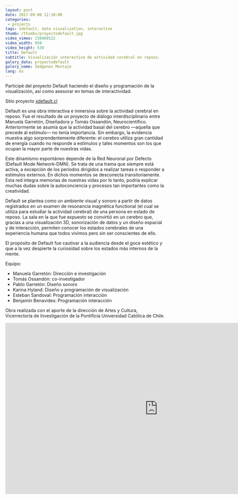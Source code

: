 ```yaml
---
layout: post
date: 2017-09-08 12:10:00
categories:
 - projects
tags: xdefault, data visualization, interactive
thumb: /thumbs/proyectodefault.jpg
video_vimeo: 238460122
video_width: 958
video_height: 539
title: Default
subtitle: Visualización interactiva de actividad cerebral en reposo.
galery_data: proyectodefault
galery_name: Imágenes Montaje
lang: es
---
```

Participé del proyecto Default haciendo el diseño y programación de la visualización, así como asesorar en temas de interactividad.


Sitio proyecto [xdefault.cl](xdefault.cl)


Default es una obra interactiva e inmersiva sobre la actividad cerebral en reposo. Fue el resultado de un proyecto de diálogo interdisciplinario entre Manuela Garretón, Diseñadora y Tomás Ossandón, Neurocientífico. Anteriormente se asumía que la actividad basal del cerebro —aquella que precede al estímulo— no tenía importancia. Sin embargo, la evidencia muestra algo sorprendentemente diferente: el cerebro utiliza gran cantidad de energía cuando no responde a estímulos y tales momentos son los que ocupan la mayor parte de nuestras vidas.

Este dinamismo espontáneo depende de la Red Neuronal por Defecto (Default Mode Network-DMN). Se trata de una trama que siempre está activa, a excepción de los períodos dirigidos a realizar tareas o responder a estímulos externos. En dichos momentos se desconecta transitoriamente. Esta red integra memorias de nuestras vidas por lo tanto, podría explicar muchas dudas sobre la autoconciencia y procesos tan importantes como la creatividad.

Default se plantea como un ambiente visual y sonoro a partir de datos registrados en un examen de resonancia magnética functional (el cual se utiliza para estudiar la actividad cerebral) de una persona en estado de reposo. La sala en la que fue expuesto se convirtió en un cerebro que, gracias a una visualización 3D, sonorización de datos y un diseño espacial y de interacción, permiten conocer los estados cerebrales de una experiencia humana que todos vivimos pero sin ser conscientes de ello.

El propósito de Default fue cautivar a la audiencia desde el goce estético y que a la vez despierte la curiosidad sobre los estados más internos de la mente.

Equipo:
* Manuela Garretón: Dirección e investigación
* Tomás Ossandón: co-investigador
* Pablo Garretón: Diseño sonoro
* Karina Hyland: Diseño y programación de visualización
* Esteban Sandoval: Programación interacción
* Benjamín Benavides: Programación interacción


Obra realizada con el aporte de la dirección de Artes y Cultura, Vicerrectoría de Investigación de la Pontificia Universidad Católica de Chile.


<iframe src="https://player.vimeo.com/video/248526680?title=0&byline=0&portrait=0" width="958" height="539" frameborder="0" webkitallowfullscreen mozallowfullscreen allowfullscreen></iframe>

